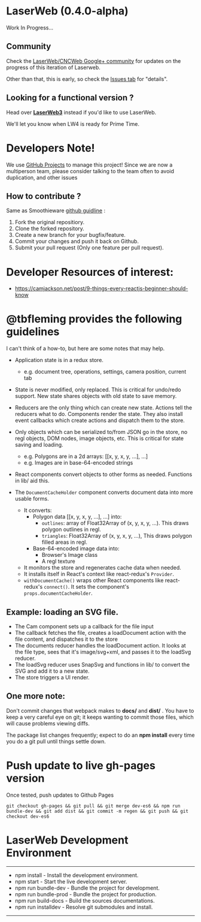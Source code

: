 # LaserWeb (0.4.0-alpha)
Work In Progress...

## Community
Check the [LaserWeb/CNCWeb Google+ community](https://plus.google.com/u/0/communities/115879488566665599508) for updates on the progress of this iteration of Laserweb.

Other than that, this is early, so check the [Issues tab](https://github.com/openhardwarecoza/LaserWeb4/issues) for "details".

## Looking for a functional version ?
Head over **[LaserWeb3](https://github.com/openhardwarecoza/LaserWeb3/)** instead if you'd like to use LaserWeb.

We'll let you know when LW4 is ready for Prime Time.

# Developers Note!
We use [GitHub Projects](https://github.com/openhardwarecoza/LaserWeb4/projects) to manage this project!  Since we are now a multiperson team, please consider talking to the team often to avoid duplication, and other issues

## How to contribute ?
Same as Smoothieware [github guidline](http://smoothieware.org/github) :

1. Fork the original repositiory.
2. Clone the forked repository.
3. Create a new branch for your bugfix/feature.
4. Commit your changes and push it back on Github.
5. Submit your pull request (Only one feature per pull request).

# Developer Resources of interest:

* https://camjackson.net/post/9-things-every-reactjs-beginner-should-know

# @tbfleming provides the following guidelines 

I can't think of a how-to, but here are some notes that may help.

* Application state is in a redux store.
  * e.g. document tree, operations, settings, camera position, current tab

* State is never modified, only replaced. This is critical for undo/redo support.
  New state shares objects with old state to save memory.

* Reducers are the only thing which can create new state. Actions tell the reducers
  what to do. Components render the state. They also install event callbacks which
  create actions and dispatch them to the store.

* Only objects which can be serialized to/from JSON go in the store, no regl objects,
  DOM nodes, image objects, etc. This is critical for state saving and loading.
  * e.g. Polygons are in a 2d arrays: [[x, y, x, y, ...], ...]
  * e.g. Images are in base-64-encoded strings

* React components convert objects to other forms as needed. Functions in lib/ aid this.

* The ```DocumentCacheHolder``` component converts document data into more usable forms.
  * It converts:
    * Polygon data [[x, y, x, y, ...], ...] into:
      * ```outlines```: array of Float32Array of (x, y, x, y, ...). This draws polygon outlines in regl.
      * ```triangles```: Float32Array of (x, y, x, y, ...), This draws polygon filled areas in regl.
    * Base-64-encoded image data into:
      * Browser's Image class
      * A regl texture
  * It monitors the store and regenerates cache data when needed.
  * It installs itself in React's context like react-redux's ```Provider```.
  * ```withDocumentCache()``` wraps other React components like react-redux's ```connect()```.
    It sets the component's ```props.documentCacheHolder```.

## Example: loading an SVG file.

* The Cam component sets up a callback for the file input
* The callback fetches the file, creates a loadDocument action with the file content, and dispatches it to the store
* The documents reducer handles the loadDocument action. It looks at the file type, sees that it's image/svg+xml, and passes it to the loadSvg reducer.
* The loadSvg reducer uses SnapSvg and functions in lib/ to convert the SVG and add it to a new state.
* The store triggers a UI render.

## One more note: 
Don't commit changes that webpack makes to **docs/** and **dist/** . You have to keep a very careful eye on git; it keeps wanting to commit those files, which will cause problems viewing diffs.

The package list changes frequently; expect to do an **npm install** every time you do a git pull until things settle down.

# Push update to live gh-pages version

Once tested, push updates to Github Pages

```
git checkout gh-pages && git pull && git merge dev-es6 && npm run bundle-dev && git add dist && git commit -m regen && git push && git checkout dev-es6
```
# LaserWeb Development Environment

-------------------------------------------------------------
 * npm install          -  Install the development environment.
 * npm start            -  Start the live development server.
 * npm run bundle-dev   -  Bundle the project for development.
 * npm run bundle-prod  -  Bundle the project for production.
 * npm run build-docs   -  Build the sources documentations.
 * npm run installdev   -  Resolve git submodules and install.
 
-------------------------------------------------------------
```
